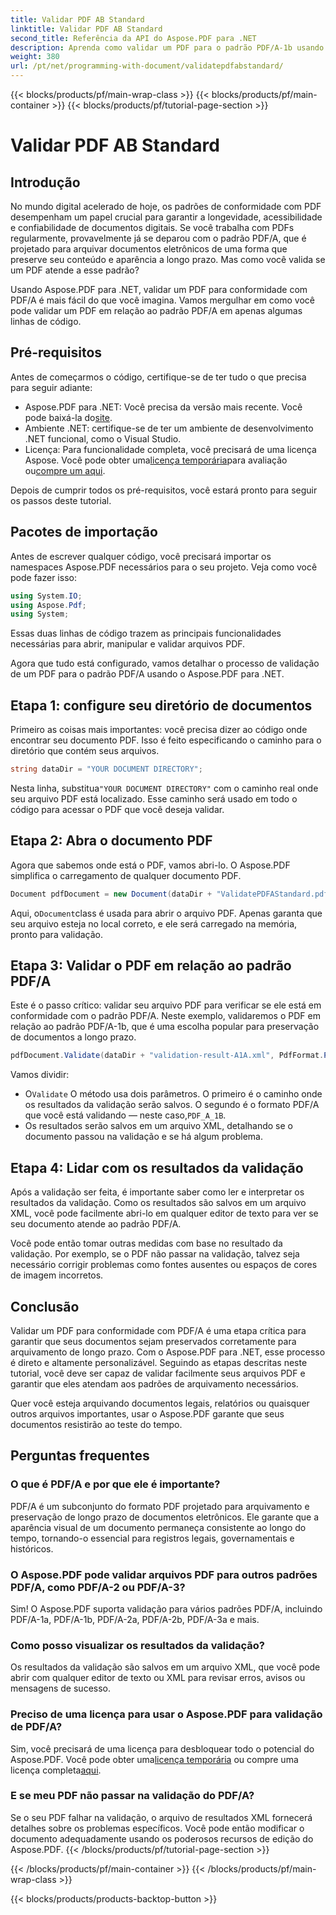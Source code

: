 ```yaml
---
title: Validar PDF AB Standard
linktitle: Validar PDF AB Standard
second_title: Referência da API do Aspose.PDF para .NET
description: Aprenda como validar um PDF para o padrão PDF/A-1b usando Aspose.PDF para .NET neste tutorial passo a passo. Garanta a conformidade para arquivamento de longo prazo.
weight: 380
url: /pt/net/programming-with-document/validatepdfabstandard/
---
```


{{< blocks/products/pf/main-wrap-class >}}
{{< blocks/products/pf/main-container >}}
{{< blocks/products/pf/tutorial-page-section >}}

# Validar PDF AB Standard

## Introdução

No mundo digital acelerado de hoje, os padrões de conformidade com PDF desempenham um papel crucial para garantir a longevidade, acessibilidade e confiabilidade de documentos digitais. Se você trabalha com PDFs regularmente, provavelmente já se deparou com o padrão PDF/A, que é projetado para arquivar documentos eletrônicos de uma forma que preserve seu conteúdo e aparência a longo prazo. Mas como você valida se um PDF atende a esse padrão?

Usando Aspose.PDF para .NET, validar um PDF para conformidade com PDF/A é mais fácil do que você imagina. Vamos mergulhar em como você pode validar um PDF em relação ao padrão PDF/A em apenas algumas linhas de código. 


## Pré-requisitos

Antes de começarmos o código, certifique-se de ter tudo o que precisa para seguir adiante:

-  Aspose.PDF para .NET: Você precisa da versão mais recente. Você pode baixá-la do[site](https://releases.aspose.com/pdf/net/).
- Ambiente .NET: certifique-se de ter um ambiente de desenvolvimento .NET funcional, como o Visual Studio.
-  Licença: Para funcionalidade completa, você precisará de uma licença Aspose. Você pode obter uma[licença temporária](https://purchase.aspose.com/temporary-license/)para avaliação ou[compre um aqui](https://purchase.aspose.com/buy).

Depois de cumprir todos os pré-requisitos, você estará pronto para seguir os passos deste tutorial.

## Pacotes de importação

Antes de escrever qualquer código, você precisará importar os namespaces Aspose.PDF necessários para o seu projeto. Veja como você pode fazer isso:

```csharp
using System.IO;
using Aspose.Pdf;
using System;
```

Essas duas linhas de código trazem as principais funcionalidades necessárias para abrir, manipular e validar arquivos PDF.

Agora que tudo está configurado, vamos detalhar o processo de validação de um PDF para o padrão PDF/A usando o Aspose.PDF para .NET.

## Etapa 1: configure seu diretório de documentos

Primeiro as coisas mais importantes: você precisa dizer ao código onde encontrar seu documento PDF. Isso é feito especificando o caminho para o diretório que contém seus arquivos.

```csharp
string dataDir = "YOUR DOCUMENT DIRECTORY";
```

 Nesta linha, substitua`"YOUR DOCUMENT DIRECTORY"` com o caminho real onde seu arquivo PDF está localizado. Esse caminho será usado em todo o código para acessar o PDF que você deseja validar.

## Etapa 2: Abra o documento PDF

Agora que sabemos onde está o PDF, vamos abri-lo. O Aspose.PDF simplifica o carregamento de qualquer documento PDF.

```csharp
Document pdfDocument = new Document(dataDir + "ValidatePDFAStandard.pdf");
```

 Aqui, o`Document`class é usada para abrir o arquivo PDF. Apenas garanta que seu arquivo esteja no local correto, e ele será carregado na memória, pronto para validação.

## Etapa 3: Validar o PDF em relação ao padrão PDF/A

Este é o passo crítico: validar seu arquivo PDF para verificar se ele está em conformidade com o padrão PDF/A. Neste exemplo, validaremos o PDF em relação ao padrão PDF/A-1b, que é uma escolha popular para preservação de documentos a longo prazo.

```csharp
pdfDocument.Validate(dataDir + "validation-result-A1A.xml", PdfFormat.PDF_A_1B);
```

Vamos dividir:
-  O`Validate` O método usa dois parâmetros. O primeiro é o caminho onde os resultados da validação serão salvos. O segundo é o formato PDF/A que você está validando — neste caso,`PDF_A_1B`.
- Os resultados serão salvos em um arquivo XML, detalhando se o documento passou na validação e se há algum problema.

## Etapa 4: Lidar com os resultados da validação

Após a validação ser feita, é importante saber como ler e interpretar os resultados da validação. Como os resultados são salvos em um arquivo XML, você pode facilmente abri-lo em qualquer editor de texto para ver se seu documento atende ao padrão PDF/A.

Você pode então tomar outras medidas com base no resultado da validação. Por exemplo, se o PDF não passar na validação, talvez seja necessário corrigir problemas como fontes ausentes ou espaços de cores de imagem incorretos.

## Conclusão

Validar um PDF para conformidade com PDF/A é uma etapa crítica para garantir que seus documentos sejam preservados corretamente para arquivamento de longo prazo. Com o Aspose.PDF para .NET, esse processo é direto e altamente personalizável. Seguindo as etapas descritas neste tutorial, você deve ser capaz de validar facilmente seus arquivos PDF e garantir que eles atendam aos padrões de arquivamento necessários.

Quer você esteja arquivando documentos legais, relatórios ou quaisquer outros arquivos importantes, usar o Aspose.PDF garante que seus documentos resistirão ao teste do tempo.

## Perguntas frequentes

### O que é PDF/A e por que ele é importante?
PDF/A é um subconjunto do formato PDF projetado para arquivamento e preservação de longo prazo de documentos eletrônicos. Ele garante que a aparência visual de um documento permaneça consistente ao longo do tempo, tornando-o essencial para registros legais, governamentais e históricos.

### O Aspose.PDF pode validar arquivos PDF para outros padrões PDF/A, como PDF/A-2 ou PDF/A-3?
Sim! O Aspose.PDF suporta validação para vários padrões PDF/A, incluindo PDF/A-1a, PDF/A-1b, PDF/A-2a, PDF/A-2b, PDF/A-3a e mais.

### Como posso visualizar os resultados da validação?
Os resultados da validação são salvos em um arquivo XML, que você pode abrir com qualquer editor de texto ou XML para revisar erros, avisos ou mensagens de sucesso.

### Preciso de uma licença para usar o Aspose.PDF para validação de PDF/A?
 Sim, você precisará de uma licença para desbloquear todo o potencial do Aspose.PDF. Você pode obter uma[licença temporária](https://purchase.aspose.com/temporary-license/) ou compre uma licença completa[aqui](https://purchase.aspose.com/buy).

### E se meu PDF não passar na validação do PDF/A?
Se o seu PDF falhar na validação, o arquivo de resultados XML fornecerá detalhes sobre os problemas específicos. Você pode então modificar o documento adequadamente usando os poderosos recursos de edição do Aspose.PDF.
{{< /blocks/products/pf/tutorial-page-section >}}

{{< /blocks/products/pf/main-container >}}
{{< /blocks/products/pf/main-wrap-class >}}

{{< blocks/products/products-backtop-button >}}
